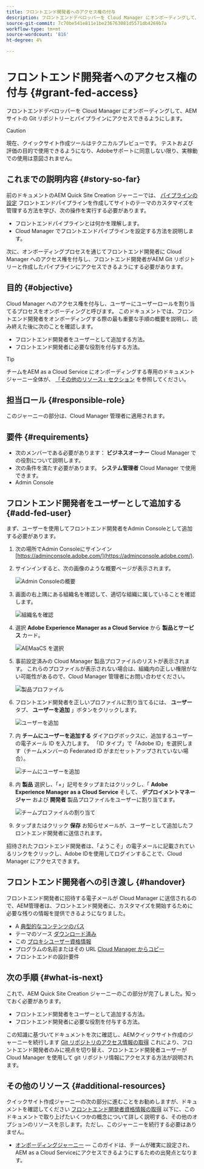 ```yaml
---
title: フロントエンド開発者へのアクセス権の付与
description: フロントエンドデベロッパーを Cloud Manager にオンボーディングして、AEMサイトの Git リポジトリーとパイプラインにアクセスできるようにします。
source-git-commit: 7c70be541e811e1be236763081d5571db4269b7a
workflow-type: tm+mt
source-wordcount: '816'
ht-degree: 4%

---
```



# フロントエンド開発者へのアクセス権の付与 {#grant-fed-access}

フロントエンドデベロッパーを Cloud Manager にオンボーディングして、AEMサイトの Git リポジトリーとパイプラインにアクセスできるようにします。

>[!CAUTION]
>
>現在、クイックサイト作成ツールはテクニカルプレビューです。 テストおよび評価の目的で使用できるようになり、Adobeサポートに同意しない限り、実稼動での使用は意図されません。

## これまでの説明内容 {#story-so-far}

前のドキュメントのAEM Quick Site Creation ジャーニーでは、 [パイプラインの設定](pipeline-setup.md) フロントエンドパイプラインを作成してサイトのテーマのカスタマイズを管理する方法を学び、次の操作を実行する必要があります。

* フロントエンドパイプラインとは何かを理解します。
* Cloud Manager でフロントエンドパイプラインを設定する方法を説明します。

次に、オンボーディングプロセスを通じてフロントエンド開発者に Cloud Manager へのアクセス権を付与し、フロントエンド開発者がAEM Git リポジトリーと作成したパイプラインにアクセスできるようにする必要があります。

## 目的 {#objective}

Cloud Manager へのアクセス権を付与し、ユーザーにユーザーロールを割り当てるプロセスをオンボーディングと呼びます。 このドキュメントでは、フロントエンド開発者をオンボーディングする際の最も重要な手順の概要を説明し、読み終えた後に次のことを確認します。

* フロントエンド開発者をユーザーとして追加する方法。
* フロントエンド開発者に必要な役割を付与する方法。

>[!TIP]
>
>チームをAEM as a Cloud Service にオンボーディングする専用のドキュメントジャーニー全体が、 [「その他のリソース」セクション](#additional-resources) を参照してください。

## 担当ロール {#responsible-role}

このジャーニーの部分は、Cloud Manager 管理者に適用されます。

## 要件 {#requirements}

* 次のメンバーである必要があります： **ビジネスオーナー** Cloud Manager での役割について説明します。
* 次の条件を満たす必要があります。 **システム管理者** Cloud Manager で使用できます。
* Admin Console

## フロントエンド開発者をユーザーとして追加する {#add-fed-user}

まず、ユーザーを使用してフロントエンド開発者をAdmin Consoleとして追加する必要があります。

1. 次の場所でAdmin Consoleにサインイン [https://adminconsole.adobe.com/](https://adminconsole.adobe.com/).

1. サインインすると、次の画像のような概要ページが表示されます。

   ![Admin Consoleの概要](assets/admin-console.png)

1. 画面の右上隅にある組織名を確認して、適切な組織に属していることを確認します。

   ![組織名を確認](assets/correct-org.png)

1. 選択 **Adobe Experience Manager as a Cloud Service** から **製品とサービス** カード。

   ![AEMaaCS を選択](assets/select-aemaacs.png)

1. 事前設定済みの Cloud Manager 製品プロファイルのリストが表示されます。 これらのプロファイルが表示されない場合は、組織内の正しい権限がない可能性があるので、Cloud Manager 管理者にお問い合わせください。

   ![製品プロファイル](assets/product-profiles.png)

1. フロントエンド開発者を正しいプロファイルに割り当てるには、 **ユーザー** タブ、 **ユーザーを追加** 」ボタンをクリックします。

   ![ユーザーを追加](assets/add-user.png)

1. 内 **チームにユーザーを追加する** ダイアログボックスに、追加するユーザーの電子メール ID を入力します。 「ID タイプ」で「Adobe ID」を選択します（チームメンバーの Federated ID がまだセットアップされていない場合）。

   ![チームにユーザーを追加](assets/add-to-team.png)

1. 内 **製品** 選択し、「+」記号をタップまたはクリックし、「 **Adobe Experience Manager as a Cloud Service** そして、 **デプロイメントマネージャー** および **開発者** 製品プロファイルをユーザーに割り当てます。

   ![チームプロファイルの割り当て](assets/assign-team.png)

1. タップまたはクリック **保存** お知らせメールが、ユーザーとして追加したフロントエンド開発者に送信されます。

招待されたフロントエンド開発者は、「ようこそ」の電子メールに記載されているリンクをクリックし、Adobe IDを使用してログインすることで、Cloud Manager にアクセスできます。

## フロントエンド開発者への引き渡し {#handover}

フロントエンド開発者に招待する電子メールが Cloud Manager に送信されるので、AEM管理者は、フロントエンド開発者に、カスタマイズを開始するために必要な残りの情報を提供できるようになりました。

* A [典型的なコンテンツのパス](#example-page)
* テーマのソース [ダウンロード済み](#download-theme)
* この [プロキシユーザー資格情報](#proxy-user)
* プログラムの名前またはその URL [Cloud Manager からコピー](pipeline-setup.md#login)
* フロントエンドの設計要件

## 次の手順 {#what-is-next}

これで、AEM Quick Site Creation ジャーニーのこの部分が完了しました。知っておく必要があります。

* フロントエンド開発者をユーザーとして追加する方法。
* フロントエンド開発者に必要な役割を付与する方法。

この知識に基づいてドキュメントを次に確認し、AEMクイックサイト作成のジャーニーを続行します [Git リポジトリのアクセス情報の取得](retrieve-access.md) これにより、フロントエンド開発者のみに視点を切り替え、フロントエンド開発者ユーザーが Cloud Manager を使用して git リポジトリ情報にアクセスする方法が説明されます。

## その他のリソース {#additional-resources}

クイックサイト作成ジャーニーの次の部分に進むことをお勧めしますが、ドキュメントを確認してください [フロントエンド開発者資格情報の取得](retrieve-access.md) 以下に、このドキュメントで取り上げたいくつかの概念について詳しく説明する、その他のオプションのリソースを示します。ただし、このジャーニーを続行する必要はありません。

* [オンボーディングジャーニー](/help/journey-onboarding/home.md)  — このガイドは、チームが確実に設定され、AEM as a Cloud Serviceにアクセスできるようにするための出発点となります。


